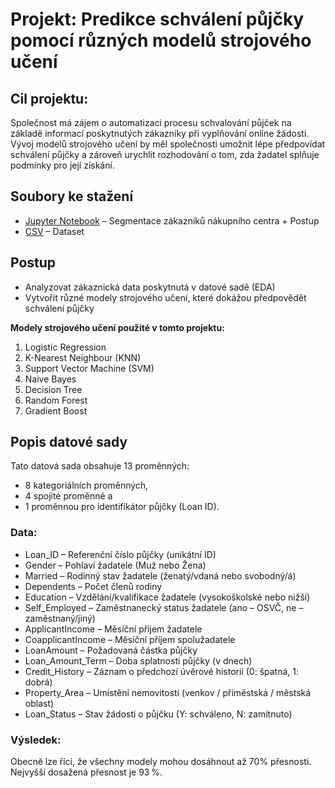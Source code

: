 # Projekt: Predikce schválení půjčky pomocí různých modelů strojového učení 

## Cil projektu:

Společnost má zájem o automatizaci procesu schvalování půjček na základě informací poskytnutých zákazníky při vyplňování online žádosti. Vývoj modelů strojového učení by měl společnosti umožnit lépe předpovídat schválení půjčky a zároveň urychlit rozhodování o tom, zda žadatel splňuje podmínky pro její získání.

##  Soubory ke stažení
-  [Jupyter Notebook](segmentace.ipynb) – Segmentace zákazníků nákupního centra + Postup
-  [CSV](Mall_Customers.csv) – Dataset


## Postup 
*   Analyzovat zákaznická data poskytnutá v datové sadě (EDA)
*   Vytvořit různé modely strojového učení, které dokážou předpovědět schválení půjčky



**Modely strojového učení použité v tomto projektu:** 
1. Logistic Regression
2. K-Nearest Neighbour (KNN)
3. Support Vector Machine (SVM)
4. Naive Bayes
5. Decision Tree
6. Random Forest
7. Gradient Boost


## Popis datové sady
Tato datová sada obsahuje 13 proměnných:
* 8 kategoriálních proměnných,
* 4 spojité proměnné a
* 1 proměnnou pro identifikátor půjčky (Loan ID).





### Data: 
* Loan_ID – Referenční číslo půjčky (unikátní ID)
* Gender – Pohlaví žadatele (Muž nebo Žena)
* Married – Rodinný stav žadatele (ženatý/vdaná nebo svobodný/á)
* Dependents – Počet členů rodiny
* Education – Vzdělání/kvalifikace žadatele (vysokoškolské nebo nižší)
* Self_Employed – Zaměstnanecký status žadatele (ano – OSVČ, ne – zaměstnaný/jiný)
* ApplicantIncome – Měsíční příjem žadatele
* CoapplicantIncome – Měsíční příjem spolužadatele
* LoanAmount – Požadovaná částka půjčky
* Loan_Amount_Term – Doba splatnosti půjčky (v dnech)
* Credit_History – Záznam o předchozí úvěrové historii (0: špatná, 1: dobrá)
* Property_Area – Umístění nemovitosti (venkov / příměstská / městská oblast)
* Loan_Status – Stav žádosti o půjčku (Y: schváleno, N: zamítnuto)

### Výsledek:
Obecně lze říci, že všechny modely mohou dosáhnout až 70% přesnosti.
Nejvyšší dosažená přesnost je 93 %.
